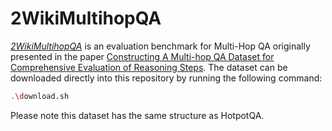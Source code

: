 # 2WikiMultihopQA

[_2WikiMultihopQA_](https://github.com/Alab-NII/2wikimultihop) is an evaluation benchmark for Multi-Hop QA originally presented in the paper [Constructing A Multi-hop QA Dataset for Comprehensive Evaluation of Reasoning Steps](https://aclanthology.org/2020.coling-main.580/). The dataset can be downloaded directly into this repository by running the following command:

```sh
.\download.sh
```

Please note this dataset has the same structure as HotpotQA.
